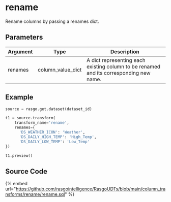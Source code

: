

# rename

Rename columns by passing a renames dict.


## Parameters

| Argument |       Type        |                                      Description                                       |
| -------- | ----------------- | -------------------------------------------------------------------------------------- |
| renames  | column_value_dict | A dict representing each existing column to be renamed and its corresponding new name. |


## Example

```python
source = rasgo.get.dataset(dataset_id)

t1 = source.transform(
    transform_name='rename',
    renames={
      'DS_WEATHER_ICON': 'Weather',
      'DS_DAILY_HIGH_TEMP': 'High_Temp',
      'DS_DAILY_LOW_TEMP': 'Low_Temp'
})

t1.preview()

```

## Source Code

{% embed url="https://github.com/rasgointelligence/RasgoUDTs/blob/main/column_transforms/rename/rename.sql" %}

